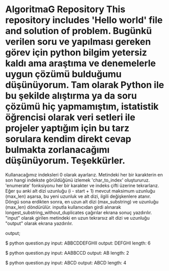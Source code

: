 # AlgoritmaG Repository This repository includes 'Hello world' file and solution of problem. Bugünkü verilen soru ve yapılması gereken görev için python bilgim yetersiz kaldı ama araştıma ve denemelerle uygun çözümü bulduğumu düşünüyorum. Tam olarak Python ile bu şekilde alıştırma ya da soru çözümü hiç yapmamıştım, istatistik öğrencisi olarak veri setleri ile projeler yaptığım için bu tarz sorulara kendim direkt cevap bulmakta zorlanacağımı düşünüyorum. Teşekkürler.
Kullanacağımız indeksleri 0 olarak ayarlarız.
Metindeki her bir karakterin en son hangi indekste görüldüğünü izlemek 'char_to_index' oluştururuz.
'enumerate' fonksiyonu her bir karakter ve indeks çifti üzerine tekrarlarız.
Eğer şu anki alt dizi uzunluğu (i - start + 1) mevcut maksimum uzunluğu (max_len) aşarsa, bu yeni uzunluk ve alt dizi, ilgili değişkenlere atanır.
Döngü sona erdikten sonra, en uzun alt dizi (max_substring) ve uzunluğu (max_len) döndürülür.
inputla kullanıcıdan girdi alınarak longest_substring_without_duplicates çağırılar ekrana sonuç yazdırılır.
"input" olarak girilen metindeki en uzun tekrarsız alt dizi ve uzunluğu "output" olarak ekrana yazdırılır.

output;

$ python question.py
input: ABBCDDEFGHII
output: DEFGHI length: 6

$ python question.py
input: AABBCCD
output: AB length: 2

$ python question.py
input: ABCD
output: ABCD length: 4


